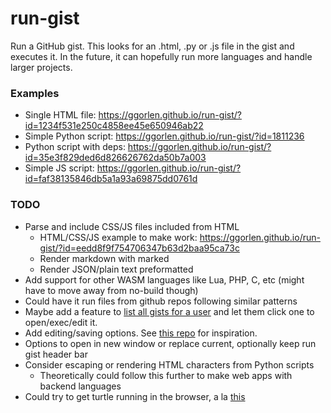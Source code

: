 # run-gist

Run a GitHub gist. This looks for an .html, .py or .js file in the gist and executes it. In the future, it can hopefully run more languages and handle larger projects.

### Examples

- Single HTML file: <https://ggorlen.github.io/run-gist/?id=1234f531e250c4858ee45e650946ab22>
- Simple Python script: <https://ggorlen.github.io/run-gist/?id=1811236>
- Python script with deps: <https://ggorlen.github.io/run-gist/?id=35e3f829ded6d826626762da50b7a003>
- Simple JS script: <https://ggorlen.github.io/run-gist/?id=faf38135846db5a1a93a69875dd0761d>

### TODO

- Parse and include CSS/JS files included from HTML
  - HTML/CSS/JS example to make work: <https://ggorlen.github.io/run-gist/?id=eedd8f9f754706347b63d2baa95ca73c>
  - Render markdown with marked
  - Render JSON/plain text preformatted
- Add support for other WASM languages like Lua, PHP, C, etc (might have to move away from no-build though)
- Could have it run files from github repos following similar patterns
- Maybe add a feature to [list all gists for a user](https://github.com/ggorlen/gist-list) and let them click one to open/exec/edit it.
- Add editing/saving options. See [this repo](https://github.com/greggman/jsgist?tab=readme-ov-file) for inspiration.
- Options to open in new window or replace current, optionally keep run gist header bar
- Consider escaping or rendering HTML characters from Python scripts
  - Theoretically could follow this further to make web apps with backend languages
- Could try to get turtle running in the browser, a la [this](https://stackoverflow.com/questions/69326598/running-python-3-turtle-programs-in-the-browser)

